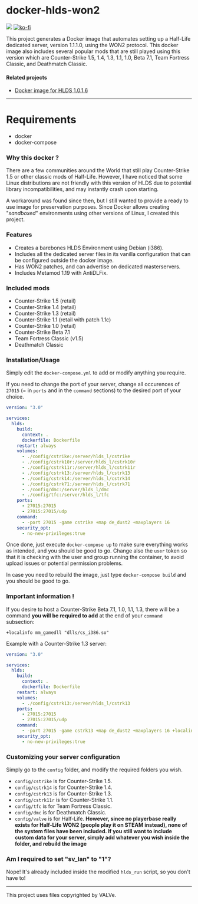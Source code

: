 # docker-hlds-won2

[![](https://c5.patreon.com/external/logo/become_a_patron_button.png)](https://patreon.baseq.fr)
[![ko-fi](https://ko-fi.com/img/githubbutton_sm.svg)](https://ko-fi.com/P5P27UZHV)

This project generates a Docker image that automates setting up a Half-Life dedicated server, version 1.1.1.0, using the WON2 protocol. This docker image also includes several popular mods that are still played using this version which are Counter-Strike 1.5, 1.4, 1.3, 1.1, 1.0, Beta 7.1, Team Fortress Classic, and Deathmatch Classic.

#### Related projects
- [Docker image for HLDS 1.0.1.6](https://github.com/Ch0wW/docker-hlds-won2-1016)

---------------------

# Requirements
- docker
- docker-compose

### Why this docker ?

There are a few communities around the World that still play Counter-Strike 1.5 or other classic mods of Half-Life. However, I have noticed that some Linux distributions are not friendly with this version of HLDS due to potential library incompatibilities, and may instantly crash upon starting.

A workaround was found since then, but I still wanted to provide a ready to use image for preservation purposes. Since Docker allows creating "*sandboxed*" environments using other versions of Linux, I created this project. 

### Features
* Creates a barebones HLDS Environment using Debian (i386).
* Includes all the dedicated server files in its vanilla configuration that can be configured outside the docker image.
* Has WON2 patches, and can advertise on dedicated masterservers.
* Includes Metamod 1.19 with AntiDLFix.

### Included mods
- Counter-Strike 1.5 (retail)
- Counter-Strike 1.4 (retail)
- Counter-Strike 1.3 (retail)
- Counter-Strike 1.1 (retail with patch 1.1c)
- Counter-Strike 1.0 (retail)
- Counter-Strike Beta 7.1
- Team Fortress Classic (v1.5)
- Deathmatch Classic

### Installation/Usage

Simply edit the `docker-compose.yml` to add or modify anything you require.

If you need to change the port of your server, change all occurences of `27015` (= in `ports` and in the `command` sections) to the desired port of your choice.

```yml
version: "3.0"

services:
  hlds:
    build:
      context: .
      dockerfile: Dockerfile
    restart: always
    volumes:
      - ./config/cstrike:/server/hlds_l/cstrike 
      - ./config/cstrk10r:/server/hlds_l/cstrk10r
      - ./config/cstrk11r:/server/hlds_l/cstrk11r
      - ./config/cstrk13:/server/hlds_l/cstrk13 
      - ./config/cstrk14:/server/hlds_l/cstrk14
      - ./config/cstrk71:/server/hlds_l/cstrk71
      - ./config/dmc:/server/hlds_l/dmc 
      - ./config/tfc:/server/hlds_l/tfc
    ports:
      - 27015:27015
      - 27015:27015/udp
    command:
      - -port 27015 -game cstrike +map de_dust2 +maxplayers 16
    security_opt:
      - no-new-privileges:true
```

Once done, just execute `docker-compose up` to make sure everything works as intended, and you should be good to go. Change also the `user` token so that it is checking with the user and group running the container, to avoid upload issues or potential permission problems.

In case you need to rebuild the image, just type `docker-compose build` and you should be good to go.

### Important information !

If you desire to host a Counter-Strike Beta 7.1, 1.0, 1.1, 1.3, there will be a command **you will be required to add** at the end of your `command` subsection:

```
+localinfo mm_gamedll "dlls/cs_i386.so"
```

Example with a Counter-Strike 1.3 server:

```yml
version: "3.0"

services:
  hlds:
    build:
      context: .
      dockerfile: Dockerfile
    restart: always
    volumes:
      - ./config/cstrk13:/server/hlds_l/cstrk13 
    ports:
      - 27015:27015
      - 27015:27015/udp
    command:
      - -port 27015 -game cstrk13 +map de_dust2 +maxplayers 16 +localinfo mm_gamedll "dlls/cs_i386.so"
    security_opt:
      - no-new-privileges:true
```


### Customizing your server configuration

Simply go to the `config` folder, and modify the required folders you wish.

- `config/cstrike` is for Counter-Strike 1.5.
- `config/cstrk14` is for Counter-Strike 1.4.
- `config/cstrk13` is for Counter-Strike 1.3.
- `config/cstrk11r` is for Counter-Strike 1.1.
- `config/tfc` is for Team Fortress Classic. 
- `config/dmc` is for Deathmatch Classic. 
- `config/valve` is for Half-Life. **However, since no playerbase really exists for Half-Life WON2 (people play it on STEAM instead), none of the system files have been included. If you still want to include custom data for your server, simply add whatever you wish inside the folder, and rebuild the image** 

### Am I required to set "sv_lan" to "1"?
Nope! It's already included inside the modified `hlds_run` script, so you don't have to!

-----------

This project uses files copyrighted by VALVe. 